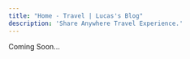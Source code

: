 ```yaml
---
title: "Home - Travel | Lucas's Blog"
description: 'Share Anywhere Travel Experience.'
---
```


Coming Soon...